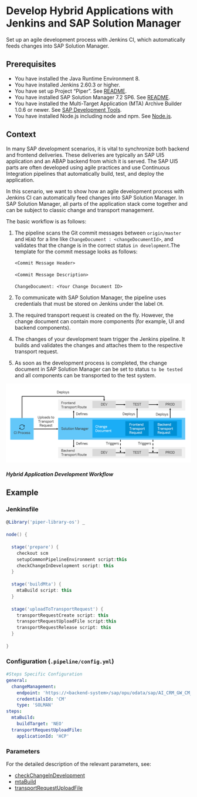 # Develop Hybrid Applications with Jenkins and SAP Solution Manager

Set up an agile development process with Jenkins CI, which automatically feeds changes into SAP Solution Manager.

## Prerequisites

* You have installed the Java Runtime Environment 8.
* You have installed Jenkins 2.60.3 or higher.
* You have set up Project “Piper”. See [README](https://github.com/SAP/jenkins-library/blob/master/README.md).
* You have installed SAP Solution Manager 7.2 SP6. See [README](https://github.com/SAP/devops-cm-client/blob/master/README.md).
* You have installed the Multi-Target Application (MTA) Archive Builder 1.0.6 or newer. See [SAP Development Tools](https://tools.hana.ondemand.com/#cloud).
* You have installed Node.js including node and npm. See [Node.js](https://nodejs.org/en/download/).

## Context

In many SAP development scenarios, it is vital to synchronize both backend and frontend deliveries. These deliveries are typically an SAP UI5 application and an ABAP backend from which it is served. The SAP UI5 parts are often developed using agile practices and use Continuous Integration pipelines that automatically build, test, and deploy the application.

In this scenario, we want to show how an agile development process with Jenkins CI can automatically feed changes into SAP Solution Manager. In SAP Solution Manager, all parts of the application stack come together and can be subject to classic change and transport management.

The basic workflow is as follows:

1. The pipeline scans the Git commit messages between `origin/master` and `HEAD` for a line like `ChangeDocument : <changeDocumentId>`, and validates that the change is in the correct status `in development`.The template for the commit message looks as follows:

    ```
    <Commit Message Header>

    <Commit Message Description>

    ChangeDocument: <Your Change Document ID>
    ```

2. To communicate with SAP Solution Manager, the pipeline uses credentials that must be stored on Jenkins under the label `CM`.
3. The required transport request is created on the fly. However, the change document can contain more components (for example, UI and backend components).
4. The changes of your development team trigger the Jenkins pipeline. It builds and validates the changes and attaches them to the respective transport request.
5. As soon as the development process is completed, the change document in SAP Solution Manager can be set to status `to be tested` and all components can be transported to the test system.

![Hybrid Application Development Workflow](../images/SolMan_Scenario.png "Hybrid Application Development Workflow")
##### Hybrid Application Development Workflow

## Example

### Jenkinsfile

```groovy
@Library('piper-library-os') _

node() {

  stage('prepare') {
    checkout scm
    setupCommonPipelineEnvironment script:this
    checkChangeInDevelopment script: this
  }

  stage('buildMta') {
    mtaBuild script: this
  }

  stage('uploadToTransportRequest') {
    transportRequestCreate script: this
    transportRequestUploadFile script:this
    transportRequestRelease script: this
  }

}
```

### Configuration (`.pipeline/config.yml`)

```yaml
#Steps Specific Configuration
general:
  changeManagement:
    endpoint: 'https://<backend-system>/sap/opu/odata/sap/AI_CRM_GW_CM_CI_SRV'
    credentialsId: 'CM'
    type: 'SOLMAN'
steps:
  mtaBuild:
    buildTarget: 'NEO'
  transportRequestUploadFile:
    applicationId: 'HCP'
```

### Parameters

For the detailed description of the relevant parameters, see:

* [checkChangeInDevelopment](https://sap.github.io/jenkins-library/steps/checkChangeInDevelopment/)
* [mtaBuild](https://sap.github.io/jenkins-library/steps/mtaBuild/)
* [transportRequestUploadFile](https://sap.github.io/jenkins-library/steps/transportRequestUploadFile/)
